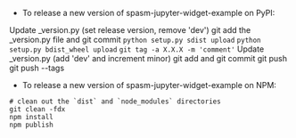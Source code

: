 - To release a new version of spasm-jupyter-widget-example on PyPI:

Update _version.py (set release version, remove 'dev')
git add the _version.py file and git commit
`python setup.py sdist upload`
`python setup.py bdist_wheel upload`
`git tag -a X.X.X -m 'comment'`
Update _version.py (add 'dev' and increment minor)
git add and git commit
git push
git push --tags

- To release a new version of spasm-jupyter-widget-example on NPM:

```
# clean out the `dist` and `node_modules` directories
git clean -fdx
npm install
npm publish
```